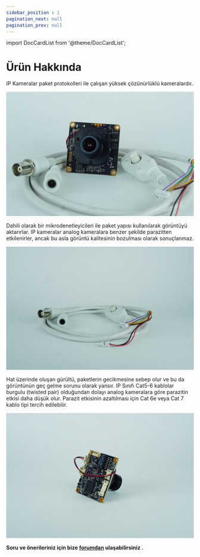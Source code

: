 ```yaml
---
sidebar_position : 1
pagination_next: null
pagination_prev: null
---
```


import DocCardList from '@theme/DocCardList';

# Ürün Hakkında

IP Kameralar paket protokolleri ile çalışan yüksek çözünürlüklü kameralardır. 

![5 MP IP Kamera](./image/IP-KAMERA-e1651089737322.jpg)

Dahili olarak bir mikrodenetleyicileri ile paket yapısı kullanılarak görüntüyü aktarırlar. IP kameralar analog kameralara benzer şekilde parazitten etkilenirler, ancak bu asla görüntü kalitesinin bozulması olarak sonuçlanmaz.

![5 MP IP Kamera](./image/IP-KAMERA-KABLO--e1651089500911.jpg)

 Hat üzerinde oluşan gürültü, paketlerin gecikmesine sebep olur ve bu da görüntünün geç gelme sorunu olarak yansır. IP Sınıfı Cat5-6 kablolar burgulu (twisted pair) olduğundan dolayı analog kameralara göre parazitin etkisi daha düşük olur. Parazit etkisinin azaltılması için Cat 6e veya Cat 7 kablo tipi tercih edilebilir.

![5 MP IP Kamera](./image/IP-KAMERA-YAN--e1651089436888.jpg)


**Soru ve önerileriniz için bize [forumdan](https://forum.degzrobotics.com/)    ulaşabilirsiniz .**
<DocCardList />